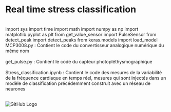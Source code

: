 # Real time stress classification
<br/>
import sys
import time
import math
import numpy as np
import matplotlib.pyplot as plt
from  get_value_sensor import PulseSensor
from detect_peak import detect_peaks
from keras.models import load_model
<br/>
MCP3008.py : Contient le code du convertisseur analogique numérique du même nom 
<br/><br/>
get_pulse.py : Contient le code du capteur photopléthysmographique
<br/><br/>
Stress_classification.ipynb : Contient le code des mesures de la variabilité de la fréquence cardiaque en temps réel, mesures qui sont injectés dans un modèle de classification précédemment construit avec un réseau de neurones
<br/>
<br/>


![GitHub Logo](/images/schéma_final.png)

